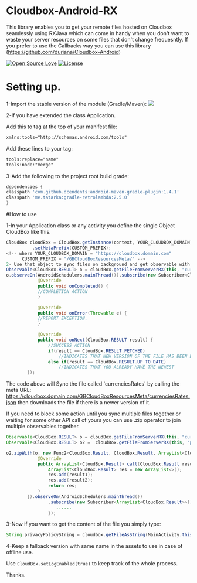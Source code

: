 # Cloudbox-Android-RX
This library enables you to get your remote files hosted on Cloudbox seamlessly using RXJava which can come in handy when you don't want to waste your server resources on some files that don't change frequesntly.
If you prefer to use the Callbacks way you can use this library (https://github.com/duriana/Cloudbox-Android)

[![Open Source Love](https://badges.frapsoft.com/os/v1/open-source.svg?v=102)](https://opensource.org/licenses/Apache-2.0)
[![License](https://img.shields.io/badge/License-Apache%202.0-blue.svg)](https://opensource.org/licenses/Apache-2.0)


# Setting up.

1-Import the stable version of the module (Gradle/Maven):
[![](https://jitpack.io/v/duriana/Cloudbox-Android-RX.svg)](https://jitpack.io/#duriana/Cloudbox-Android-RX)



2-if you have extended the class Application.

Add this to <manifest> tag at the top of your manifest file:
```xml
xmlns:tools="http://schemas.android.com/tools" 
```

Add these lines to your <application> tag:
```xml
tools:replace="name"
tools:node:"merge"
```

3-Add the following to the project root build grade:
```groovy
dependencies {
classpath 'com.github.dcendents:android-maven-gradle-plugin:1.4.1'
classpath 'me.tatarka:gradle-retrolambda:2.5.0’
}
```

#How to use

1-In your Application class or any activity you define the single Object CloudBox like this.
```java
CloudBox cloudBox = CloudBox.getInstance(context, YOUR_CLOUDBOX_DOMAIN)
          .setMetaPrefix(CUSTOM_PREFIX);
<!-- where YOUR_CLOUDBOX_DOMAIN = "https://cloudbox.domain.com"
      CUSTOM_PREFIX = "/GBCloudBoxResourcesMeta/" -->
2- Use that object to sync files on background and get observable with the result of the process.
Observable<CloudBox.RESULT> o = cloudBox.getFileFromServerRX(this, "currenciesRates", ".json");
o.observeOn(AndroidSchedulers.mainThread()).subscribe(new Subscriber<CloudBox.RESULT>() {
            @Override
            public void onCompleted() {
            //COMPLETION ACTION
            }

            @Override
            public void onError(Throwable e) {
            //REPORT EXCEPTION.
            }

            @Override
            public void onNext(CloudBox.RESULT result) {
                //SUCCESS ACTION
                if(result == CloudBox.RESULT.FETCHED)
                    //INDICATES THAT NEW VERSION OF THE FILE HAS BEEN DOWNLOADED.
                else if(result == CloudBox.RESULT.UP_TO_DATE)
                    //INDICATES THAT YOU ALREADY HAVE THE NEWEST
        });
```

The code above will Sync the file called 'currenciesRates' by calling the meta URL:
https://cloudbox.domain.com/GBCloudBoxResourcesMeta/currenciesRates.json
then downloads the file if there is a newer version of it.


If you need to block some action until you sync multiple files together or waiting for some other API call of yours
you can use .zip operator to join multiple observables together.
```java
Observable<CloudBox.RESULT> o = cloudBox.getFileFromServerRX(this, "currenciesRates", ".json");
Observable<CloudBox.RESULT> o2 =  cloudBox.getFileFromServerRX(this, "privacyPolicy", ".json");

o2.zipWith(o, new Func2<CloudBox.Result, CloudBox.Result, ArrayList<CloudBox.Result>>() {
            @Override
            public ArrayList<CloudBox.Result> call(CloudBox.Result result1, CloudBox.Result result2) {
                ArrayList<CloudBox.Result> res = new ArrayList<>();
                res.add(result1);
                res.add(result2);
                return res;
            }
        }).observeOn(AndroidSchedulers.mainThread())
                .subscribe(new Subscriber<ArrayList<CloudBox.Result>>() {
                   ...... 
                });
```

3-Now if you want to get the content of the file you simply type:
```java 
String privacyPolicyString = cloudbox.getFileAsString(MainActivity.this, "privacyPolicy", ".json");
```

4-Keep a fallback version with same name in the assets to use in case of offline use.

Use ```CloudBox.setLogEnabled(true)``` to keep track of the whole process.

Thanks.
